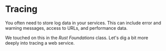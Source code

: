 # Tracing

You often need to store log data in your services. This can include error and warning messages, access to URLs, and performance data.

We touched on this in the *Rust Foundations* class. Let's dig a bit more deeply into tracing a web service.